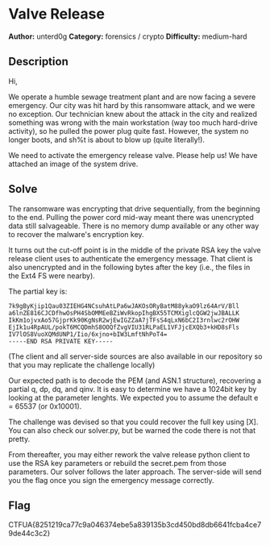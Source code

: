 # Valve Release

**Author:** unterd0g
**Category:** forensics / crypto
**Difficulty:** medium-hard

## Description

Hi,

We operate a humble sewage treatment plant and are now facing a severe emergency. Our city was hit hard by this ransomware attack, and we were no exception. Our technician knew about the attack in the city and realized something was wrong with the main workstation (way too much hard-drive activity), so he pulled the power plug quite fast. However, the system no longer boots, and sh%t is about to blow up (quite literally!).

We need to activate the emergency release valve. Please help us! We have attached an image of the system drive.

## Solve

The ransomware was encrypting that drive sequentially, from the beginning to the end. Pulling the power cord mid-way meant there was unencrypted data still salvageable.
There is no memory dump available or any other way to recover the malware's encryption key.

It turns out the cut-off point is in the middle of the private RSA key the valve release client uses to authenticate the emergency message. That client is also unencrypted and in the following bytes after the key (i.e., the files in the Ext4 FS were nearby).

The partial key is:
```
7k9gByKjip1Qau03ZIEHG4NCsuhAtLPa6wJAKOsORyBatM88ykaO9lz64ArV/Bll
a6lnZE816CJCDfhwOsPH4SbOMMEeBZiWvRkopIhgBX55TCMXiglcQGW2jwJBALLK
IkKm1ojvxAo57GjprKk90KgNsR2wjEwIGZZaA7jTFsS4qLxN6bC2I3rnlwc2rOHW
EjIk1u4RpAUL/pokT6MCQDmhS8OOQfZvgVIU31RLPaEL1VFJjcEXQb3+kHD8sFls
IV7lOS8VuoXQMdUNP1/Iio/6xjno+bIW3LmftNhPoT4=
-----END RSA PRIVATE KEY-----
```

(The client and all server-side sources are also available in our repository so that you may replicate the challenge locally)

Our expected path is to decode the PEM (and ASN.1 structure), recovering a partial q, dp, dq, and qinv.
It is easy to determine we have a 1024bit key by looking at the parameter lenghts. We expected you to assume the default e = 65537 (or 0x10001).

The challenge was devised so that you could recover the full key using [X].
You can also check our solver.py, but be warned the code there is not that pretty.

From thereafter, you may either rework the valve release python client to use the RSA key parameters or rebuild the secret.pem from those parameters.
Our solver follows the later approach. The server-side will send you the flag once you sign the emergency message correctly.

## Flag ##

CTFUA{8251219ca77c9a046374ebe5a839135b3cd450bd8db6641fcba4ce79de44c3c2}
